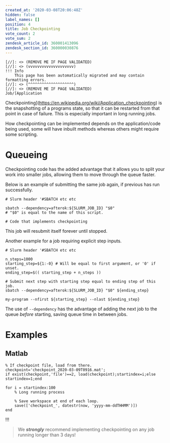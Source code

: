 ```yaml
---
created_at: '2020-03-08T20:06:48Z'
hidden: false
label_names: []
position: 4
title: Job Checkpointing
vote_count: 2
vote_sum: 2
zendesk_article_id: 360001413096
zendesk_section_id: 360000030876
---
```



    [//]: <> (REMOVE ME IF PAGE VALIDATED)
    [//]: <> (vvvvvvvvvvvvvvvvvvvv)
    !!! Info
        This page has been automatically migrated and may contain formatting errors.
    [//]: <> (^^^^^^^^^^^^^^^^^^^^)
    [//]: <> (REMOVE ME IF PAGE VALIDATED)
    Job/[Application
Checkpointing](https://en.wikipedia.org/wiki/Application_checkpointing) is
the snapshotting of a programs state, so that it can be restarted from
that point in case of failure. This is especially important in long
running jobs.

How checkpointing can be implemented depends on the application/code
being used, some will have inbuilt methods whereas others might require
some scripting.

# Queueing 

Checkpointing code has the added advantage that it allows you to split
your work into smaller jobs, allowing them to move through the queue
faster. 

Below is an example of submitting the same job again, if previous has
run successfully.

    # Slurm header '#SBATCH etc etc

    sbatch --dependency=afterok:${SLURM_JOB_ID} "$0" 
    # "$0" is equal to the name of this script.

    # Code that implements checkpointing

This job will resubmit itself forever until stopped.

Another example for a job requiring explicit step inputs.

    # Slurm header '#SBATCH etc etc

    n_steps=1000
    starting_step=${1:-0} # Will be equal to first argument, or '0' if unset.
    ending_step=$(( starting_step + n_steps )) 

    # Submit next step with starting step equal to ending step of this job.
    sbatch --dependency=afterok:${SLURM_JOB_ID} "$0" ${ending_step}

    my-program --nfirst ${starting_step} --nlast ${ending_step}

The use of `--dependency` has the advantage of adding the next job to
the queue *before* starting, saving queue time in between jobs.

# Examples

## Matlab

    % If checkpoint file, load from there.
    checkpoint='checkpoint_2020-03-09T0916.mat';
    if exist(checkpoint,'file')==2, load(checkpoint);startindex=i;else startindex=1;end

    for i = startindex:100
        % Long running process

        % Save workspace at end of each loop.
        save(['checkpoint_', datestr(now, 'yyyy-mm-ddTHHMM')])
    end
!!!
>
> We ***strongly*** recommend implementing checkpointing on any job
> running longer than 3 days!
